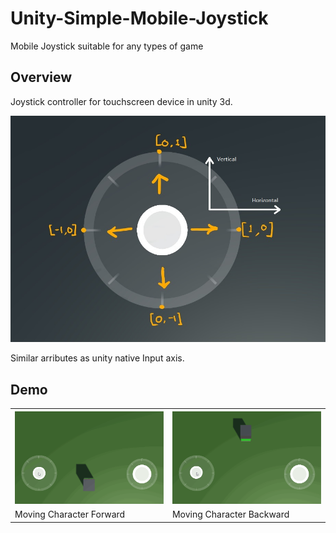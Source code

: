 # Unity-Simple-Mobile-Joystick
Mobile Joystick suitable for any types of game
## Overview

Joystick controller for touchscreen device in unity 3d.

![](Images/AddControllerDesc_LI.jpg)

Similar arributes as unity native Input axis.

## Demo



<table style="width:100%">
  <tr>
    <th><img src="Images/Forward.gif" width=400></th>
    <th><img src="Images/Backward.gif" width=400></th>   
  </tr>
  <tr>
    <td>Moving Character Forward</td>
    <td>Moving Character Backward</td>
  </tr>
</table>
